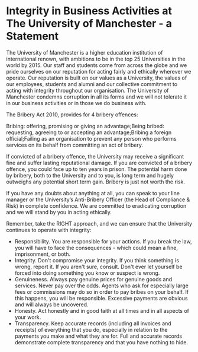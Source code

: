 # Integrity in Business Activities at The University of Manchester - a Statement

The University of Manchester is a higher education institution of international renown, with ambitions to be in the top 25 Universities in the world by 2015. Our staff and students come from across the globe and we pride ourselves on our reputation for acting fairly and ethically wherever we operate. Our reputation is built on our values as a University, the values of our employees, students and alumni and our collective commitment to acting with integrity throughout our organisation. The University of Manchester condemns corruption in all its forms and we will not tolerate it in our business activities or in those we do business with.

The Bribery Act 2010, provides for 4 bribery offences:

Bribing: offering, promising or giving an advantage;Being bribed: requesting, agreeing to or accepting an advantage;Bribing a foreign official;Failing as an organisation to prevent any person who performs services on its behalf from committing an act of bribery.

If convicted of a bribery offence, the University may receive a significant fine and suffer lasting reputational damage. If you are convicted of a bribery offence, you could face up to ten years in prison. The potential harm done by bribery, both to the University and to you, is long term and hugely outweighs any potential short term gain. Bribery is just not worth the risk.

If you have any doubts about anything at all, you can speak to your line manager or the University’s Anti-Bribery Officer (the Head of Compliance & Risk) in complete confidence. We are committed to eradicating corruption and we will stand by you in acting ethically.

Remember, take the RIGHT approach, and we can ensure that the University continues to operate with integrity:

- Responsibility. You are responsible for your actions. If you break the law, you will have to face the consequences - which could mean a fine, imprisonment, or both.
- Integrity. Don't compromise your integrity. If you think something is wrong, report it. If you aren't sure, consult. Don't ever let yourself be forced into doing something you know or suspect is wrong.
- Genuineness. Always pay genuine prices for genuine goods and services. Never pay over the odds. Agents who ask for especially large fees or commissions may do so in order to pay bribes on your behalf. If this happens, you will be responsible. Excessive payments are obvious and will always be uncovered.
- Honesty. Act honestly and in good faith at all times and in all aspects of your work.
- Transparency. Keep accurate records (including all invoices and receipts) of everything that you do, especially in relation to the payments you make and what they are for. Full and accurate records demonstrate complete transparency and that you have nothing to hide.